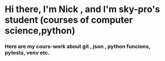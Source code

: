 # Hi there, I'm Nick , and I'm sky-pro's student (courses of computer science,python) 
### Here are my cours-work about git , json , python funcions, pytests, venv  etc.
